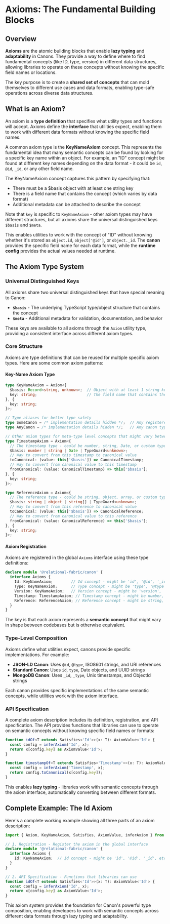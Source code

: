 # Axioms: The Fundamental Building Blocks

## Overview

**Axioms** are the atomic building blocks that enable **lazy typing** and **adaptability** in Canons. They provide a way to define where to find fundamental concepts (like ID, type, version) in different data structures, allowing libraries to operate on these concepts without knowing the specific field names or locations.

The key purpose is to create a **shared set of concepts** that can mold themselves to different use cases and data formats, enabling type-safe operations across diverse data structures.

## What is an Axiom?

An axiom is a **type definition** that specifies what utility types and functions will accept. Axioms define the **interface** that utilities expect, enabling them to work with different data formats without knowing the specific field names.

A common axiom type is the **KeyNameAxiom** concept. This represents the fundamental idea that many semantic concepts can be found by looking for a specific key name within an object. For example, an "ID" concept might be found at different key names depending on the data format - it could be `id`, `@id`, `_id`, or any other field name.

The KeyNameAxiom concept captures this pattern by specifying that:
- There must be a $basis object with at least one string key
- There is a field name that contains the concept (which varies by data format)
- Additional metadata can be attached to describe the concept

Note that `key` is specific to `KeyNameAxiom` - other axiom types may have different structures, but all axioms share the universal distinguished keys `$basis` and `$meta`.

This enables utilities to work with the concept of "ID" without knowing whether it's stored as `object.id`, `object['@id']`, or `object._id`. The **canon** provides the specific field name for each data format, while the **runtime config** provides the actual values needed at runtime.

## The Axiom Type System

### Universal Distinguished Keys

All axioms share two universal distinguished keys that have special meaning to Canon:

- **`$basis`** - The underlying TypeScript type/object structure that contains the concept
- **`$meta`** - Additional metadata for validation, documentation, and behavior

These keys are available to all axioms through the `Axiom` utility type, providing a consistent interface across different axiom types.

### Core Structure

Axioms are type definitions that can be reused for multiple specific axiom types. Here are some common axiom patterns:

#### Key-Name Axiom Type
```typescript
type KeyNameAxiom = Axiom<{
  $basis: Record<string, unknown>;  // Object with at least 1 string key
  key: string;                      // The field name that contains the concept
}, {
  key: string;
}>;

// Type aliases for better type safety
type SomeCanon = /* implementation details hidden */;  // Any registered canon
type AnyCanon = /* implementation details hidden */;   // Any canon type

// Other axiom types for meta-type level concepts that might vary between codebases
type TimestampAxiom = Axiom<{
  // The timestamp type - could be number, string, Date, or custom type
  $basis: number | string | Date | TypeGuard<unknown>;
  // Way to convert from this timestamp to canonical value
  toCanonical: (value: this['$basis']) => CanonicalTimestamp;
  // Way to convert from canonical value to this timestamp
  fromCanonical: (value: CanonicalTimestamp) => this['$basis'];
}, {
  key: string;
}>;

type ReferenceAxiom = Axiom<{
  // The reference type - could be string, object, array, or custom type
  $basis: string | object | string[] | TypeGuard<unknown>;
  // Way to convert from this reference to canonical value
  toCanonical: (value: this['$basis']) => CanonicalReference;
  // Way to convert from canonical value to this reference
  fromCanonical: (value: CanonicalReference) => this['$basis'];
}, {
  key: string;
}>;
```

#### Axiom Registration
Axioms are registered in the global `Axioms` interface using these type definitions:

```typescript
declare module '@relational-fabric/canon' {
  interface Axioms {
    Id: KeyNameAxiom;        // Id concept - might be 'id', '@id', '_id', etc.
    Type: KeyNameAxiom;      // Type concept - might be 'type', '@type', '_type', etc.
    Version: KeyNameAxiom;   // Version concept - might be 'version', 'v', 'rev', etc.
    Timestamp: TimestampAxiom; // Timestamp concept - might be number, string, Date, etc.
    Reference: ReferenceAxiom; // Reference concept - might be string, object, array, etc.
  }
}
```

The key is that each axiom represents a **semantic concept** that might vary in shape between codebases but is otherwise equivalent.

### Type-Level Composition

Axioms define what utilities expect, canons provide specific implementations. For example:

- **JSON-LD Canon**: Uses `@id`, `@type`, ISO8601 strings, and URI references
- **Standard Canon**: Uses `id`, `type`, Date objects, and UUID strings  
- **MongoDB Canon**: Uses `_id`, `_type`, Unix timestamps, and ObjectId strings

Each canon provides specific implementations of the same semantic concepts, while utilities work with the axiom interface.

### API Specification

A complete axiom description includes its definition, registration, and API specification. The API provides functions that libraries can use to operate on semantic concepts without knowing specific field names or formats:

```typescript
function idOf<T extends Satisfies<'Id'>>(x: T): AxiomValue<'Id'> {
  const config = inferAxiom('Id', x);
  return x[config.key] as AxiomValue<'Id'>;
}

function timestampOf<T extends Satisfies<'Timestamp'>>(x: T): AxiomValue<'Timestamp'> {
  const config = inferAxiom('Timestamp', x);
  return config.toCanonical(x[config.key]);
}
```

This enables **lazy typing** - libraries work with semantic concepts through the axiom interface, automatically converting between different formats.

## Complete Example: The Id Axiom

Here's a complete working example showing all three parts of an axiom description:

```typescript
import { Axiom, KeyNameAxiom, Satisfies, AxiomValue, inferAxiom } from '@relational-fabric/canon';

// 1. Registration - Register the axiom in the global interface
declare module '@relational-fabric/canon' {
  interface Axioms {
    Id: KeyNameAxiom;  // Id concept - might be 'id', '@id', '_id', etc.
  }
}

// 2. API Specification - Functions that libraries can use
function idOf<T extends Satisfies<'Id'>>(x: T): AxiomValue<'Id'> {
  const config = inferAxiom('Id', x);
  return x[config.key] as AxiomValue<'Id'>;
}
```

This axiom system provides the foundation for Canon's powerful type composition, enabling developers to work with semantic concepts across different data formats through lazy typing and adaptability.